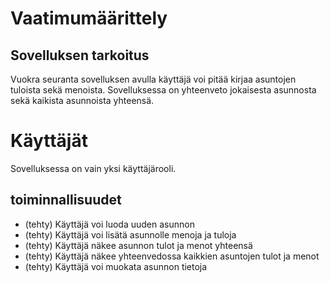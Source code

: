 # Vaatimumäärittely

## Sovelluksen tarkoitus
Vuokra seuranta sovelluksen avulla käyttäjä voi pitää kirjaa asuntojen tuloista sekä menoista. Sovelluksessa on yhteenveto jokaisesta asunnosta sekä kaikista asunnoista yhteensä.

# Käyttäjät

Sovelluksessa on vain yksi käyttäjärooli.

## toiminnallisuudet


- (tehty) Käyttäjä voi luoda uuden asunnon
- (tehty) Käyttäjä voi lisätä asunnolle menoja ja tuloja
- (tehty) Käyttäjä näkee asunnon tulot ja menot yhteensä
- (tehty) Käyttäjä näkee yhteenvedossa kaikkien asuntojen tulot ja menot
- (tehty) Käyttäjä voi muokata asunnon tietoja

